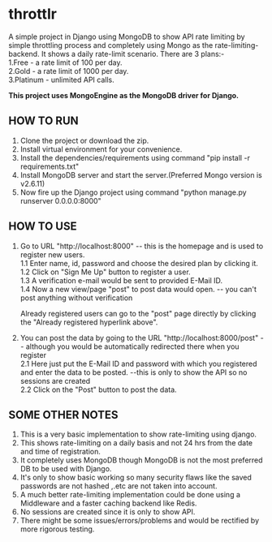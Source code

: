 # throttlr
A simple project in Django using MongoDB to show API rate limiting by simple throttling process and completely using Mongo as the rate-limiting-backend. It shows a daily rate-limit scenario. There are 3 plans:-  
1.Free - a rate limit of 100 per day.  
2.Gold - a rate limit of 1000 per day.  
3.Platinum - unlimited API calls.  

****This project uses MongoEngine as the MongoDB driver for Django.****


## HOW TO RUN

1. Clone the project or download the zip.
2. Install virtual environment for your convenience.
3. Install the dependencies/requirements using command "pip install -r requirements.txt"
4. Install MongoDB server and start the server.(Preferred Mongo version is v2.6.11)
5. Now fire up the Django project using command "python manage.py runserver 0.0.0.0:8000"


## HOW TO USE

1. Go to URL "http://localhost:8000"  -- this is the homepage and is used to register new users.  
	1.1 Enter name, id, password and choose the desired plan by clicking it.  
	1.2 Click on "Sign Me Up" button to register a user.  
	1.3 A verification e-mail would be sent to provided E-Mail ID.  
	1.4 Now a new view/page "post" to post data would open. -- you can't post anything without verification  
	
	Already registered users can go to the "post" page directly by clicking the "Already registered hyperlink above".

2. You can post the data by going to the URL "http://localhost:8000/post" -- although you would be automatically redirected there when you register  	
	2.1 Here just put the E-Mail ID and password with which you registered and enter the data to be posted. --this is only to show the API so no sessions are created  
	2.2 Click on the "Post" button to post the data.  



## SOME OTHER NOTES

1. This is a very basic implementation to show rate-limiting using django.  
2. This shows rate-limiting on a daily basis and not 24 hrs from the date and time of registration.  	
3. It completely uses MongoDB though MongoDB is not the most preferred DB to be used with Django.  
4. It's only to show basic working so many security flaws like the saved passwords are not hashed ,.etc are not taken into account.  
5. A much better rate-limiting implementation could be done using a Middleware and a faster caching backend like Redis.  
6. No sessions are created since it is only to show API.  
7. There might be some issues/errors/problems and would be rectified by more rigorous testing.  

